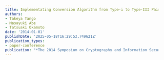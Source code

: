 ```yaml
---
title: Implementating Conversion Algorithm from Type-i to Type-III Pairing Groups
authors:
- Takeya Tango
- Masayuki Abe
- Tatsuaki Okamoto
date: '2014-01-01'
publishDate: '2025-05-18T16:29:53.749621Z'
publication_types:
- paper-conference
publication: "*The 2014 Symposium on Cryptography and Information Security (SCIS'14)*"
---
```

